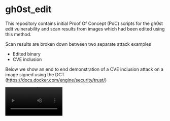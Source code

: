 # gh0st_edit

This repository contains initial Proof Of Concept (PoC) scripts for the gh0st edit vulnerability and scan results from images which had been edited using this method. 

Scan results are broken down between two separate attack examples

* Edited binary
* CVE inclusion

Below we show an end to end demonstration of a CVE inclusion attack on a image signed using the DCT (https://docs.docker.com/engine/security/trust/)

<video src='gh0st edit DCT_pt_1.mp4' width=180/>
